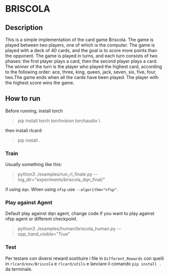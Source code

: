# BRISCOLA

## Description
This is a simple implementation of the card game Briscola. The game is played between two players, one of which is the computer. The game is played with a deck of 40 cards, and the goal is to score more points than the opponent. The game is played in turns, and each turn consists of two phases: the first player plays a card, then the second player plays a card. The winner of the turn is the player who played the highest card, according to the following order: ace, three, king, queen, jack, seven, six, five, four, two.The game ends when all the cards have been played. The player with the highest score wins the game.

## How to run

Before running, install torch
> pip install torch torchvision torchaudio
\

then install rlcard:

> pip install .

### Train

Usually something like this:

> python3 ./examples/run_rl_finale.py --log_dir="experiments/briscola_dqn_final/"

if using `dqn`. When using `nfsp` use `--algorithm="nfsp"`.

### Play against Agent

Default play against dqn agent, change code if you want to play against nfsp agent or different checkpoint.

> python3 ./examples/human/briscola_human.py --opp_hand_visible="True"

### Test
Per testare con diversi reward sostituire i file in `Different_Rewards` con quelli in `rlcard/env/Briscola`  e `rlcard/utils` e lanciare il comando `pip install .` da terminale.
